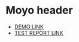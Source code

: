 # Moyo header
- [DEMO LINK](https://HaidaiAndrii.github.io/layout_moyo-header/)
- [TEST REPORT LINK](https://HaidaiAndrii.github.io/layout_moyo-header/report/html_report/)
